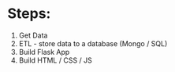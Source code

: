 # Steps: 
1. Get Data
2. ETL - store data to a database (Mongo / SQL)
3. Build Flask App
4. Build HTML / CSS / JS